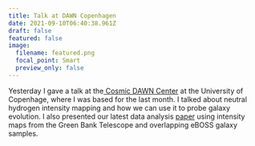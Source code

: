 ```yaml
---
title: Talk at DAWN Copenhagen
date: 2021-09-10T06:40:38.961Z
draft: false
featured: false
image:
  filename: featured.png
  focal_point: Smart
  preview_only: false
---
```

Yesterday I gave a talk at the[ Cosmic DAWN Center](https://dawn.nbi.ku.dk/) at the University of Copenhage, where I was based for the last month. I talked about neutral hydrogen intensity mapping and how we can use it to probe galaxy evolution. I also presented our latest data analysis [paper](https://arxiv.org/abs/2102.04946) using intensity maps from the Green Bank Telescope and overlapping eBOSS galaxy samples.